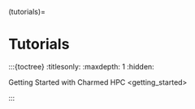 (tutorials)=
# Tutorials


:::{toctree}
:titlesonly:
:maxdepth: 1
:hidden:

Getting Started with Charmed HPC <getting_started>

:::

